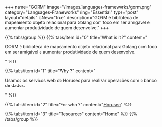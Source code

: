 +++
name="GORM"
image="/images/languages-frameworks/gorm.png"
category="Languages-Frameworks"
ring="Essential"
type="post"
layout="details"
isNew="true"
description="GORM é biblioteca de mapeamento objeto relacional para Golang com foco em ser amigável e aumentar produtividade de quem desenvolve."
+++

{{% tabs/group %}}
  {{% tabs/item id="0" title="What is it ?" content="<p>GORM é biblioteca de mapeamento objeto relacional para Golang com foco em ser amigável e aumentar produtividade de quem desenvolve.</p>" %}}
  
  {{% tabs/item id="1" title="Why ?" content="<p>Usamos os serviços web do Horusec para realizar operações com o banco de dados.</p>" %}}
  
  {{% tabs/item id="2" title="For who ?" content="<a href='https://horusec.io/site/'>Horusec</a>" %}}

  {{% tabs/item id="3" title="Resources" content="<a href='https://gorm.io/'>Home</a>" %}}
{{% /tabs/group %}}